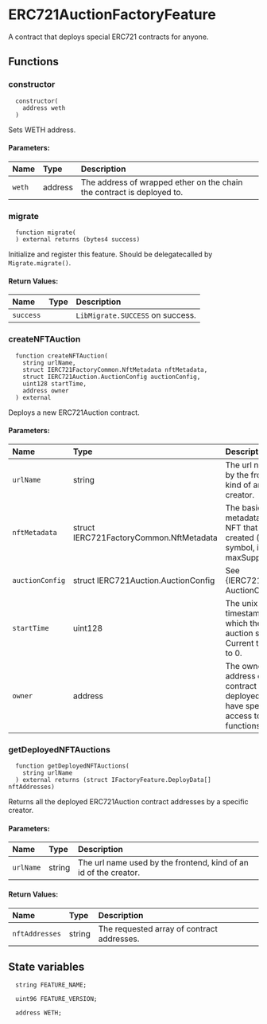 # ERC721AuctionFactoryFeature

A contract that deploys special ERC721 contracts for anyone.

## Functions

### constructor

```solidity
  constructor(
    address weth
  )
```

Sets WETH address.

#### Parameters:

| Name   | Type    | Description                                                            |
| :----- | :------ | :--------------------------------------------------------------------- |
| `weth` | address | The address of wrapped ether on the chain the contract is deployed to. |

### migrate

```solidity
  function migrate(
  ) external returns (bytes4 success)
```

Initialize and register this feature. Should be delegatecalled by `Migrate.migrate()`.

#### Return Values:

| Name      | Type | Description                      |
| :-------- | :--- | :------------------------------- |
| `success` |      | `LibMigrate.SUCCESS` on success. |

### createNFTAuction

```solidity
  function createNFTAuction(
    string urlName,
    struct IERC721FactoryCommon.NftMetadata nftMetadata,
    struct IERC721Auction.AuctionConfig auctionConfig,
    uint128 startTime,
    address owner
  ) external
```

Deploys a new ERC721Auction contract.

#### Parameters:

| Name            | Type                                    | Description                                                                                   |
| :-------------- | :-------------------------------------- | :-------------------------------------------------------------------------------------------- |
| `urlName`       | string                                  | The url name used by the frontend, kind of an id of the creator.                              |
| `nftMetadata`   | struct IERC721FactoryCommon.NftMetadata | The basic metadata of the NFT that will be created (name, symbol, ipfsHash, maxSupply).       |
| `auctionConfig` | struct IERC721Auction.AuctionConfig     | See {IERC721Auction-AuctionConfig}.                                                           |
| `startTime`     | uint128                                 | The unix timestamp at which the first auction starts. Current time if set to 0.               |
| `owner`         | address                                 | The owner address of the contract to be deployed. Will have special access to some functions. |

### getDeployedNFTAuctions

```solidity
  function getDeployedNFTAuctions(
    string urlName
  ) external returns (struct IFactoryFeature.DeployData[] nftAddresses)
```

Returns all the deployed ERC721Auction contract addresses by a specific creator.

#### Parameters:

| Name      | Type   | Description                                                      |
| :-------- | :----- | :--------------------------------------------------------------- |
| `urlName` | string | The url name used by the frontend, kind of an id of the creator. |

#### Return Values:

| Name           | Type   | Description                                |
| :------------- | :----- | :----------------------------------------- |
| `nftAddresses` | string | The requested array of contract addresses. |

## State variables

```solidity
  string FEATURE_NAME;

  uint96 FEATURE_VERSION;

  address WETH;
```
